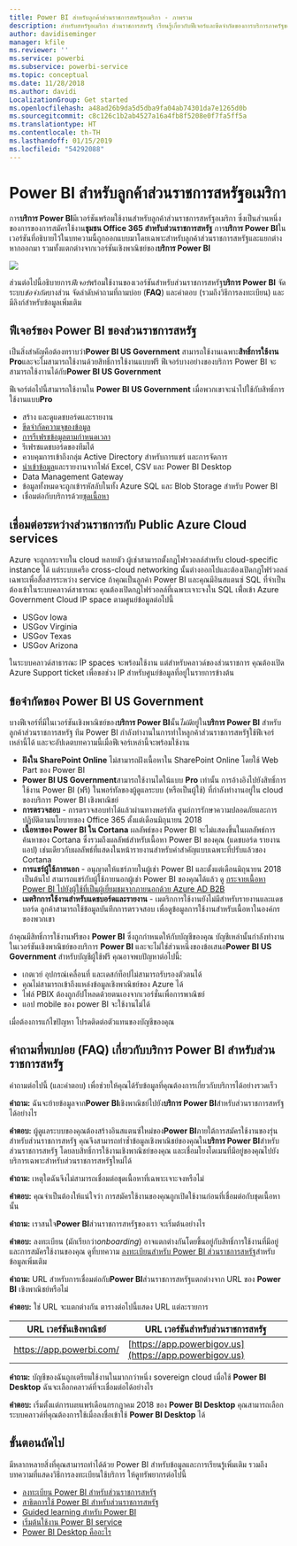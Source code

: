 ```yaml
---
title: Power BI สำหรับลูกค้าส่วนราชการสหรัฐอเมริกา - ภาพรวม
description: สำหรับสหรัฐอเมริกา ส่วนราชการสหรัฐ เรียนรู้เกี่ยวกับฟีเจอร์และขีดจำกัดของการบริการภาครัฐของ Power BI
author: davidiseminger
manager: kfile
ms.reviewer: ''
ms.service: powerbi
ms.subservice: powerbi-service
ms.topic: conceptual
ms.date: 11/28/2018
ms.author: davidi
LocalizationGroup: Get started
ms.openlocfilehash: a48ad26b9da5d5dba9fa04ab74301da7e1265d0b
ms.sourcegitcommit: c8c126c1b2ab4527a16a4fb8f5208e0f7fa5ff5a
ms.translationtype: HT
ms.contentlocale: th-TH
ms.lasthandoff: 01/15/2019
ms.locfileid: "54292088"
---
```

# <a name="power-bi-for-us-government-customers"></a>Power BI สำหรับลูกค้าส่วนราชการสหรัฐอเมริกา
การ**บริการ Power BI**มีเวอร์ชันพร้อมใช้งานสำหรับลูกค้าส่วนราชการสหรัฐอเมริกา ซึ่งเป็นส่วนหนึ่งของการของการสมัครใช้งาน**ชุมชน Office 365 สำหรับส่วนราชการสหรัฐ** การ**บริการ Power BI**ในเวอร์ชันที่อธิบายไว้ในบทความนี้ถูกออกแบบมาโดยเฉพาะสำหรับลูกค้าส่วนราชการสหรัฐและแยกต่างหากออกมา รวมทั้งแตกต่างจากเวอร์ชันเชิงพาณิชย์ของ**บริการ Power BI**

![](media/service-govus-overview/service_usgov_overview-1.png)

ส่วนต่อไปนี้อธิบายการ*ฟีเจอร์*พร้อมใช้งานของเวอร์ชันสำหรับส่วนราชการสหรัฐ**บริการ Power BI** จัดระบบ*ข้อจำกัด*บางส่วน จัดลำดับคำถามที่ถามบ่อย (**FAQ**) และคำตอบ (รวมถึงวิธีการลงทะเบียน) และมีลิงก์สำหรับข้อมูลเพิ่มเติม

## <a name="features-of-power-bi-us-government"></a>ฟีเจอร์ของ Power BI ของส่วนราชการสหรัฐ
เป็นสิ่งสำคัญคือต้องทราบว่า**Power BI US Government** สามารถใช้งานเฉพาะ**สิทธิ์การใช้งาน Pro**และจะไมสามารถใช้งานด้วยสิทธิ์การใช้งานแบบฟรี ฟีเจอร์บางอย่างของบริการ Power BI จะสามารถใช้งาานได้กับ**Power BI US Government**

ฟีเจอร์ต่อไปนี้สามารถใช้งานใน **Power BI US Government** เมื่อพวกเขาจะนำไปใช้กับสิทธิ์การใช้งานแบบ**Pro**

* สร้าง และดูแดชบอร์ดและรายงาน
* [ขีดจำกัดความจุของข้อมูล](service-admin-manage-your-data-storage-in-power-bi.md)
* [การรีเฟรชข้อมูลตามกำหนดเวลา](refresh-data.md)
* รีเฟรชแดชบอร์ดของทีมได้
* ควบคุมการเข้าถึงกลุ่ม Active Directory สำหรับการแชร์ และการจัดการ
* [นำเข้าข้อมูล](service-get-data.md)และรายงานจากไฟล์ Excel, CSV และ Power BI Desktop
* Data Management Gateway
* ข้อมูลทั้งหมดจะถูกเข้ารหัสลับในทั้ง Azure SQL และ Blob Storage สำหรับ Power BI
* เชื่อมต่อกับบริการด้วย[ชุดเนื้อหา](service-connect-to-services.md)

## <a name="connectivity-between-government-and-public-azure-cloud-services"></a>เชื่อมต่อระหว่างส่วนราชการกับ Public Azure Cloud services 

Azure จะถูกกระจายใน cloud หลายตัว ผู้เช่าสามารถตั้งกฎไฟรวอลล์สำหรับ cloud-specific instance ได้ แต่ระบบเครือ cross-cloud networking นั้นต่างออกไปและต้องเปิดกฎไฟร์วอลล์เฉพาะเพื่อสื่อสารระหว่าง service ถ้าคุณเป็นลูกค้า Power BI และคุณมีอินสแตนซ์ SQL ที่จำเป็นต้องเข้าในระบบคลาวด์สาธารณะ คุณต้องเปิดกฎไฟร์วอลล์ที่เฉพาะเจาะจงใน SQL เพื่่อเข้า Azure Government Cloud IP space ตามศูนย์ข้อมูลต่อไปนี้

* USGov Iowa
* USGov Virginia
* USGov Texas
* USGov Arizona

ในระบบคลาวด์สาธารณะ IP spaces จะพร้อมใช้งาน แต่สำหรับคลาวด์ของส่วนราชการ คุณต้องเปิด Azure Support ticket เพื่อขอช่วง IP สำหรับศูนย์ข้อมูลที่อยู่ในรายการข้างต้น 


## <a name="limitations-of-power-bi-us-government"></a>ข้อจำกัดของ Power BI US Government
บางฟีเจอร์ที่มีในเวอร์ชันเชิงพาณิชย์ของ**บริการ Power BI**นั้น*ไม่มี*อยู่ใน**บริการ Power BI** สำหรับลูกค้าส่วนราชการสหรัฐ ทีม Power BI กำลังทำงานในการทำใหลูกค้าส่วนราชการสหรัฐใช้ฟีเจอร์เหล่านี้ได้ และจะอัปเดตบทความนี้เมื่อฟีเจอร์เหล่านี้จะพร้อมใช้งาน

* **ฝังใน SharePoint Online** ไม่สามารถฝังเนื้อหาใน SharePoint Online โดยใช้ Web Part ของ Power BI
* **Power BI US Government**สามารถใช้งานไดใน้แบบ **Pro** เท่านั้น การอ้างอิงไปยังสิทธิ์การใช้งาน Power BI (ฟรี) ในพอร์ทัลของผู้ดูแลระบบ (หรือเป็นผู้ใช้) ที่กำลังทำงานอยู่ใน cloud ของบริการ Power BI เชิงพาณิชย์
* **การตรวจสอบ** - การตรวจสอบทำได้แล้วผ่านทางพอร์ทัล ศูนย์การรักษาความปลอดภัยและการปฏิบัติตามนโยบายของ Office 365 ตั้งแต่เดือนมิถุนายน 2018
* **เนื้อหาของ Power BI ใน Cortana** ผลลัพธ์ของ Power BI จะไม่แสดงขึ้นในผลลัพธ์การค้นหาของ Cortana ซึ่งรวมถึงผลลัพธ์สำหรับเนื้อหา Power BI ของคุณ (แดชบอร์ด รายงาน แอป) เช่นเดียวกับผลลัพธ์ที่แสดงในหน้ารายงานสำหรับคำสำคัญแบบเฉพาะที่ปรับแล้วของ Cortana
* **การแชร์ผู้ใช้ภายนอก** - อนุญาตให้แชร์ภายในผู้เช่า Power BI และตั้งแต่เดือนมิถุนายน 2018 เป็นต้นไป สามารถแชร์กับผู้ใช้ภายนอกผู้เช่า Power BI ของคุณได้แล้ว ดู [กระจายเนื้อหา Power BI ไปยังผู้ใช้ที่เป็นผู้เยี่ยมชมจากภายนอกด้วย Azure AD B2B](service-admin-azure-ad-b2b.md)
* **เมตริกการใช้งานสำหรับแดชบอร์ดและรายงาน** - เมตริกการใช้งานยังไม่มีสำหรับรายงานและแดชบอร์ด ลูกค้าสามารถใช้ข้อมูลบันทึกการตรวจสอบ เพื่อดูข้อมูลการใช้งานสำหรับเนื้อหาในองค์กรของพวกเขา

ถ้าคุณมีสิทธิ์การใช้งานฟรีของ **Power BI** ซึ่งถูกกำหนดให้กับบัญชีของคุณ บัญชีเหล่านั้นกำลังทำงานในเวอร์ชันเชิงพาณิชย์ของบริการ **Power BI** และจะไม่ใช่ส่วนหนึ่งของข้อเสนอ**Power BI US Government** สำหรับบัญชีผู้ใช้ฟรี คุณอาจพบปัญหาต่อไปนี้:

* เกตเวย์ อุปกรณ์เคลื่อนที่ และเดสก์ท็อปไม่สามารถรับรองตัวตนได้
* คุณไม่สามารถเข้าถึงแหล่งข้อมูลเชิงพาณิชย์ของ Azure ได้
* ไฟล์ PBIX ต้องถูกอัปโหลดด้วยตนเองจากเวอร์ชั่นเพื่อการพาณิชย์
* แอป mobile ของ power BI จะใช้งานไม่ได้

เมื่อต้องการแก้ไขปัญหา โปรดติดต่อตัวแทนของบัญชีของคุณ

## <a name="frequently-asked-questions-faq-for-the-us-government-version-of-the-power-bi-service"></a>คำถามที่พบบ่อย (FAQ) เกี่ยวกับบริการ Power BI สำหรับส่วนราชการสหรัฐ
คำถามต่อไปนี้ (และคำตอบ) เพื่อช่วยให้คุณได้รับข้อมูลที่คุณต้องการเกี่ยวกับบริการได้อย่างรวดเร็ว

**คำถาม:** ฉันจะย้ายข้อมูลจาก**Power BI**เชิงพาณิชย์ไปยัง**บริการ Power BI**สำหรับส่วนราชการสหรัฐได้อย่างไร

**คำตอบ:** ผู้ดูแลระบบของคุณต้องสร้างอินสแตนซ์ใหม่ของ**Power BI**ภายใต้การสมัครใช้งานของรุ่นสำหรับส่วนราชการสหรัฐ คุณจึงสามารถทำซ้ำข้อมูลเชิงพาณิชย์ของคุณใน**บริการ Power BI**สำหรับส่วนราชการสหรัฐ โดยลบสิทธิ์การใช้งานเชิงพาณิชย์ของคุณ และเชื่อมโยงโดเมนที่มีอยู่ของคุณไปยังบริการเฉพาะสำหรับส่วนราชการสหรัฐใหม่ได้

**คำถาม:** เหตุใดฉันจึงไม่สามารถเชื่อมต่อชุดเนื้อหาที่เฉพาะเจาะจงหรือไม่

**คำตอบ:** คุณจำเป็นต้องให้แน่ใจว่า การสมัครใช้งานของคุณถูกเปิดใช้งานก่อนที่เชื่อมต่อกับชุดเนื้อหานั้น

**คำถาม:** เราสนใจ**Power BI**ส่วนราชการสหรัฐของเรา จะเริ่มต้นอย่างไร

**คำตอบ:** ลงทะเบียน (มักเรียกว่า*onboarding*) อาจแตกต่างกันโดยขึ้นอยู่กับสิทธิ์การใช้งานที่มีอยู่และการสมัครใช้งานของคุณ ดูที่บทความ [ลงทะเบียนสำหรับ Power BI ส่วนราชการสหรัฐ](service-govus-signup.md)สำหรับข้อมูลเพิ่มเติม

**คำถาม:** URL สำหรับการเชื่อมต่อกับ**Power BI**ส่วนราชการสหรัฐแตกต่างจาก URL ของ **Power BI** เชิงพาณิชย์หรือไม่

**คำตอบ:** ใช่ URL จะแตกต่างกัน ตารางต่อไปนี้แสดง URL แต่ละรายการ

| URL เวอร์ชันเชิงพาณิชย์ | URL เวอร์ชันสำหรับส่วนราชการสหรัฐ |
| --- | --- |
| https://app.powerbi.com/ |[https://app.powerbigov.us](https://app.powerbigov.us) |

**คำถาม:** บัญชีของฉันถูกเตรียมใช้งานในมากกว่าหนึ่ง sovereign cloud เมื่อใช้ **Power BI Desktop** ฉันจะเลือกคลาวด์ที่จะเชื่อมต่อได้อย่างไร

**คำตอบ:** เริ่มตั้งแต่การเผยแพร่เดือนกรกฎาคม 2018 ของ **Power BI Desktop** คุณสามารถเลือกระบบคลาวด์ที่คุณต้องการใช้เมื่อลงชื่อเข้าใช้ **Power BI Desktop** ได้


## <a name="next-steps"></a>ขั้นตอนถัดไป
มีหลากหลายสิ่งที่คุณสามารถทำได้ด้วย Power BI สำหรับข้อมูลและการเรียนรู้เพิ่มเติม รวมถึงบทความที่แสดงวิธีการลงทะเบียนใช้บริการ ให้ดูทรัพยากรต่อไปนี้

* [ลงทะเบียน Power BI สำหรับส่วนราชการสหรัฐ](service-govus-signup.md)
* <a href="https://channel9.msdn.com/Blogs/Azure/Cognitive-Services-HDInsight-and-Power-BI-on-Azure-Government">สาธิตการใช้ Power BI สำหรับส่วนราชการสหรัฐ</a>
* [Guided learning สำหรับ Power BI](guided-learning/gettingstarted.yml?tutorial-step=1)
* [เริ่มต้นใช้งาน Power BI service](service-get-started.md)
* [Power BI Desktop คืออะไร](desktop-what-is-desktop.md)

